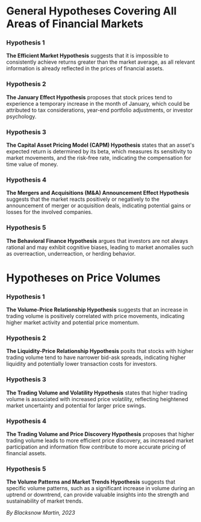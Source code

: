 # General Hypotheses Covering All Areas of Financial Markets

### Hypothesis 1
**The Efficient Market Hypothesis** suggests that it is impossible to consistently achieve returns greater than the market average, as all relevant information is already reflected in the prices of financial assets.

### Hypothesis 2
**The January Effect Hypothesis** proposes that stock prices tend to experience a temporary increase in the month of January, which could be attributed to tax considerations, year-end portfolio adjustments, or investor psychology.

### Hypothesis 3
**The Capital Asset Pricing Model (CAPM) Hypothesis** states that an asset's expected return is determined by its beta, which measures its sensitivity to market movements, and the risk-free rate, indicating the compensation for time value of money.

### Hypothesis 4
**The Mergers and Acquisitions (M&A) Announcement Effect Hypothesis** suggests that the market reacts positively or negatively to the announcement of merger or acquisition deals, indicating potential gains or losses for the involved companies.

### Hypothesis 5
**The Behavioral Finance Hypothesis** argues that investors are not always rational and may exhibit cognitive biases, leading to market anomalies such as overreaction, underreaction, or herding behavior.

# Hypotheses on Price Volumes

### Hypothesis 1
**The Volume-Price Relationship Hypothesis** suggests that an increase in trading volume is positively correlated with price movements, indicating higher market activity and potential price momentum.

### Hypothesis 2
**The Liquidity-Price Relationship Hypothesis** posits that stocks with higher trading volume tend to have narrower bid-ask spreads, indicating higher liquidity and potentially lower transaction costs for investors.

### Hypothesis 3
**The Trading Volume and Volatility Hypothesis** states that higher trading volume is associated with increased price volatility, reflecting heightened market uncertainty and potential for larger price swings.

### Hypothesis 4
**The Trading Volume and Price Discovery Hypothesis** proposes that higher trading volume leads to more efficient price discovery, as increased market participation and information flow contribute to more accurate pricing of financial assets.

### Hypothesis 5
**The Volume Patterns and Market Trends Hypothesis** suggests that specific volume patterns, such as a significant increase in volume during an uptrend or downtrend, can provide valuable insights into the strength and sustainability of market trends.

*By Blacksnow Martin, 2023*
